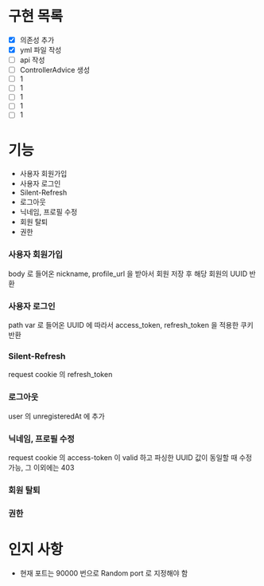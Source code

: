 # 구현 목록

- [x] 의존성 추가
- [x] yml 파일 작성
- [ ] api 작성
- [ ] ControllerAdvice 생성
- [ ] 1
- [ ] 1
- [ ] 1
- [ ] 1
- [ ] 1

# 기능

- 사용자 회원가입
- 사용자 로그인
- Silent-Refresh
- 로그아웃 
- 닉네임, 프로필 수정
- 회원 탈퇴
- 권한

### 사용자 회원가입

body 로 들어온 nickname, profile_url 을 받아서 회원 저장 후 해당 회원의 UUID 반환

### 사용자 로그인

path var 로 들어온 UUID 에 따라서 access_token, refresh_token 을 적용한 쿠키 반환

### Silent-Refresh

request cookie 의 refresh_token 

### 로그아웃
user 의 unregisteredAt 에 추가

### 닉네임, 프로필 수정

request cookie 의 access-token 이 valid 하고 파싱한 UUID 값이 동일할 때 수정 가능, 그 이외에는 403

### 회원 탈퇴
### 권한

# 인지 사항

- 현재 포트는 90000 번으로 Random port 로 지정해야 함 